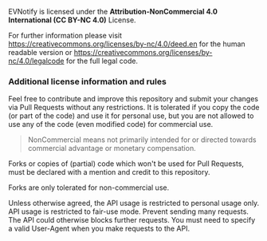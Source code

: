 EVNotify is licensed under the **Attribution-NonCommercial 4.0 International (CC BY-NC 4.0)** License.

For further information please visit https://creativecommons.org/licenses/by-nc/4.0/deed.en for the human readable version or https://creativecommons.org/licenses/by-nc/4.0/legalcode for the full legal code.

### Additional license information and rules
Feel free to contribute and improve this repository and submit your changes via Pull Requests without any restrictions. 
It is tolerated if you copy the code (or part of the code) and use it for personal use, 
but you are not allowed to use any of the code (even modified code) for commercial use.
> NonCommercial means not primarily intended for or directed towards commercial advantage or monetary compensation.

Forks or copies of (partial) code which won't be used for Pull Requests, must be declared with a mention
and credit to this repository. 

Forks are only tolerated for non-commercial use.

Unless otherwise agreed, the API usage is restricted to personal usage only. 
API usage is restricted to fair-use mode. Prevent sending many requests.
The API could otherwise blocks further requests.
You must need to specify a valid User-Agent when you make requests to the API.
